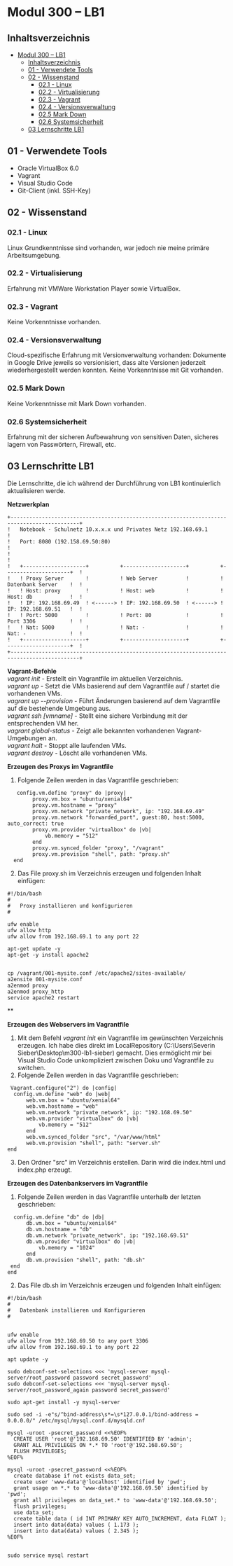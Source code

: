 # Modul 300 – LB1

## Inhaltsverzeichnis
- [Modul 300 – LB1](#modul-300-%E2%80%93-lb1)
  - [Inhaltsverzeichnis](#inhaltsverzeichnis)
  - [01 - Verwendete Tools](#01---verwendete-tools)
  - [02 - Wissenstand](#02---wissenstand)
    - [02.1 - Linux](#021---linux)
    - [02.2 - Virtualisierung](#022---virtualisierung)
    - [02.3 - Vagrant](#023---vagrant)
    - [02.4 - Versionsverwaltung](#024---versionsverwaltung)
    - [02.5 Mark Down](#025-mark-down)
    - [02.6 Systemsicherheit](#026-systemsicherheit)
  - [03 Lernschritte LB1](#03-lernschritte-lb1)


## 01 - Verwendete Tools
* Oracle VirtualBox 6.0
* Vagrant
* Visual Studio Code
* Git-Client (inkl. SSH-Key)
  
## 02 - Wissenstand

### 02.1 - Linux
Linux Grundkenntnisse sind vorhanden, war jedoch nie meine primäre Arbeitsumgebung.

### 02.2 - Virtualisierung
Erfahrung mit VMWare Workstation Player sowie VirtualBox.

### 02.3 - Vagrant
Keine Vorkenntnisse vorhanden.

### 02.4 - Versionsverwaltung
Cloud-spezifische Erfahrung mit Versionverwaltung vorhanden: Dokumente in Google Drive jeweils so versionisiert, dass alte Versionen jederzeit wiederhergestellt werden konnten.
Keine Vorkenntnisse mit Git vorhanden.

### 02.5 Mark Down
Keine Vorkenntnisse mit Mark Down vorhanden.

### 02.6 Systemsicherheit
Erfahrung mit der sicheren Aufbewahrung von sensitiven Daten, sicheres lagern von Passwörtern, Firewall, etc.

## 03 Lernschritte LB1
Die Lernschritte, die ich während der Durchführung von LB1 kontinuierlich aktualisieren werde.

**Netzwerkplan** 
```
+--------------------------------------------------------------------------------------------+
!   Notebook - Schulnetz 10.x.x.x und Privates Netz 192.168.69.1                             !   
!   Port: 8080 (192.158.69.50:80)                                                            !
!                                                                                            !
!   +--------------------+          +--------------------+          +---------------------+  !
!   ! Proxy Server       !          ! Web Server         !          ! Datenbank Server    !  !
!   ! Host: proxy        !          ! Host: web          !          ! Host: db            !  !
!   ! IP: 192.168.69.49  ! <------> ! IP: 192.168.69.50  ! <------> ! IP: 192.168.69.51   !  !
!   ! Port: 5000         !          ! Port: 80           !          ! Port 3306           !  !
!   ! Nat: 5000          !          ! Nat: -             !          ! Nat: -              !  !
!   +--------------------+          +--------------------+          +---------------------+  !
+--------------------------------------------------------------------------------------------+

```
**Vagrant-Befehle**  
*vagrant init*              - Erstellt ein Vagrantfile im aktuellen Verzeichnis.  
*vagrant up*                - Setzt die VMs basierend auf dem Vagrantfile auf / startet die vorhandenen VMs.  
*vagrant up --provision*    - Führt Änderungen basierend auf dem Vagrantfile auf die bestehende Umgebung aus.  
*vagrant ssh [vmname]*      - Stellt eine sichere Verbindung mit der entsprechenden VM her.  
*vagrant global-status*     - Zeigt alle bekannten vorhandenen Vagrant-Umgebungen an.  
*vagrant halt*              - Stoppt alle laufenden VMs.  
*vagrant destroy*           - Löscht alle vorhandenen VMs.  

**Erzeugen des Proxys im Vagrantfile**  
1. Folgende Zeilen werden in das Vagrantfile geschrieben:
```
   config.vm.define "proxy" do |proxy|
		proxy.vm.box = "ubuntu/xenial64"
		proxy.vm.hostname = "proxy"
		proxy.vm.network "private_network", ip: "192.168.69.49"
		proxy.vm.network "forwarded_port", guest:80, host:5000, auto_correct: true
		proxy.vm.provider "virtualbox" do |vb|
			vb.memory = "512"  
		end
		proxy.vm.synced_folder "proxy", "/vagrant"  
		proxy.vm.provision "shell", path: "proxy.sh"
  end
```
2. Das File proxy.sh im Verzeichnis erzeugen und folgenden Inhalt einfügen:  
```
#!/bin/bash
#
#	Proxy installieren und konfigurieren
#

ufw enable
ufw allow http
ufw allow from 192.168.69.1 to any port 22

apt-get update -y
apt-get -y install apache2


cp /vagrant/001-mysite.conf /etc/apache2/sites-available/
a2ensite 001-mysite.conf
a2enmod proxy
a2enmod proxy_http
service apache2 restart
```

**

**Erzeugen des Webservers im Vagrantfile** 
1. Mit dem Befehl *vagrant init* ein Vagrantfile im gewünschten Verzeichnis erzeugen. Ich habe dies direkt im LocalRepository (C:\Users\Severin Sieber\Desktop\m300-lb1-sieber) gemacht. Dies ermöglicht mir bei Visual Studio Code unkompliziert zwischen Doku und Vagrantfile zu switchen.  
2. Folgende Zeilen werden in das Vagrantfile geschrieben:  
  ```
   Vagrant.configure("2") do |config|
	config.vm.define "web" do |web|
		web.vm.box = "ubuntu/xenial64"
		web.vm.hostname = "web"
		web.vm.network "private_network", ip: "192.168.69.50"
		web.vm.provider "virtualbox" do |vb|
			vb.memory = "512"  
		end
		web.vm.synced_folder "src", "/var/www/html"  
		web.vm.provision "shell", path: "server.sh"
  end

  ```
3. Den Ordner "src" im Verzeichnis erstellen. Darin wird die index.html und index.php erzeugt.  
  
**Erzeugen des Datenbankservers im Vagrantfile**  
1. Folgende Zeilen werden in das Vagrantfile unterhalb der letzten geschrieben:
  ```
    config.vm.define "db" do |db|
	  	db.vm.box = "ubuntu/xenial64"
	  	db.vm.hostname = "db"
	  	db.vm.network "private_network", ip: "192.168.69.51"
	  	db.vm.provider "virtualbox" do |vb|
	  		vb.memory = "1024"  
	  	end
	  	db.vm.provision "shell", path: "db.sh"
   end
  end
  ```
2. Das File db.sh im Verzeichnis erzeugen und folgenden Inhalt einfügen:
  ```
  #!/bin/bash
#
#	Datenbank installieren und Konfigurieren
#


ufw enable
ufw allow from 192.168.69.50 to any port 3306
ufw allow from 192.168.69.1 to any port 22

apt update -y

sudo debconf-set-selections <<< 'mysql-server mysql-server/root_password password secret_password'
sudo debconf-set-selections <<< 'mysql-server mysql-server/root_password_again password secret_password'

sudo apt-get install -y mysql-server

sudo sed -i -e"s/^bind-address\s*=\s*127.0.0.1/bind-address = 0.0.0.0/" /etc/mysql/mysql.conf.d/mysqld.cnf

mysql -uroot -psecret_password <<%EOF%
	CREATE USER 'root'@'192.168.69.50' IDENTIFIED BY 'admin';
	GRANT ALL PRIVILEGES ON *.* TO 'root'@'192.168.69.50';
	FLUSH PRIVILEGES;
%EOF%

mysql -uroot -psecret_password <<%EOF%
	create database if not exists data_set;
	create user 'www-data'@'localhost' identified by 'pwd'; 
	grant usage on *.* to 'www-data'@'192.168.69.50' identified by 'pwd';
	grant all privileges on data_set.* to 'www-data'@'192.168.69.50';
	flush privileges;
	use data_set;
	create table data ( id INT PRIMARY KEY AUTO_INCREMENT, data FLOAT );
	insert into data(data) values ( 1.173 );
	insert into data(data) values ( 2.345 );
%EOF%


sudo service mysql restart
```